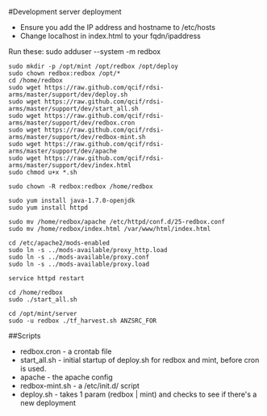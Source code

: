 #Development server deployment

* Ensure you add the IP address and hostname to /etc/hosts
* Change localhost in index.html to your fqdn/ipaddress

Run these:
    sudo adduser --system -m redbox
    
    sudo mkdir -p /opt/mint /opt/redbox /opt/deploy
    sudo chown redbox:redbox /opt/*
    cd /home/redbox
    sudo wget https://raw.github.com/qcif/rdsi-arms/master/support/dev/deploy.sh
    sudo wget https://raw.github.com/qcif/rdsi-arms/master/support/dev/start_all.sh
    sudo wget https://raw.github.com/qcif/rdsi-arms/master/support/dev/redbox.cron
    sudo wget https://raw.github.com/qcif/rdsi-arms/master/support/dev/redbox-mint.sh
    sudo wget https://raw.github.com/qcif/rdsi-arms/master/support/dev/apache
    sudo wget https://raw.github.com/qcif/rdsi-arms/master/support/dev/index.html
    sudo chmod u+x *.sh
    
    sudo chown -R redbox:redbox /home/redbox
    
    sudo yum install java-1.7.0-openjdk
 	sudo yum install httpd 

	sudo mv /home/redbox/apache /etc/httpd/conf.d/25-redbox.conf
	sudo mv /home/redbox/index.html /var/www/html/index.html
	
    cd /etc/apache2/mods-enabled
    sudo ln -s ../mods-available/proxy_http.load
    sudo ln -s ../mods-available/proxy.conf 
    sudo ln -s ../mods-available/proxy.load

	service httpd restart
	
    cd /home/redbox
    sudo ./start_all.sh

    cd /opt/mint/server
    sudo -u redbox ./tf_harvest.sh ANZSRC_FOR


##Scripts
* redbox.cron - a crontab file
* start_all.sh - initial startup of deploy.sh for redbox and mint, before cron is used.
* apache - the apache config
* redbox-mint.sh - a /etc/init.d/ script
* deploy.sh - takes 1 param (redbox | mint) and checks to see if there's a new deployment